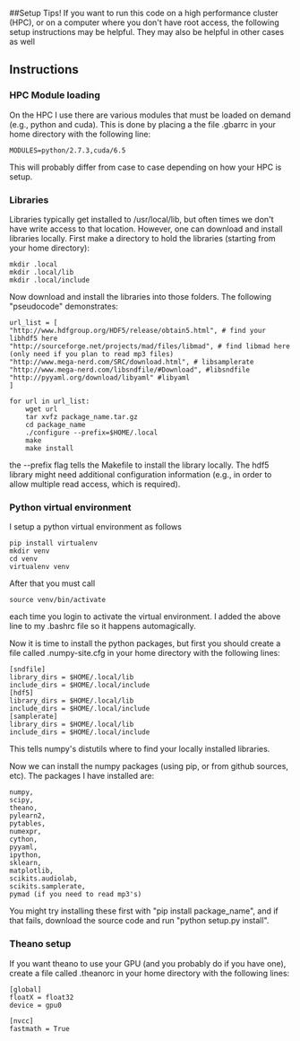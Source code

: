 ##Setup Tips!
If you want to run this code on a high performance cluster (HPC), or on a computer where you don't have root access, the following setup instructions may be helpful. They may also be helpful in other cases as well

## Instructions

### HPC Module loading
On the HPC I use there are various modules that must be loaded on demand (e.g., python and cuda). This is done by placing a the file .gbarrc in your home directory with the following line:
```
MODULES=python/2.7.3,cuda/6.5
```
This will probably differ from case to case depending on how your HPC is setup.

### Libraries
Libraries typically get installed to /usr/local/lib, but often times we don't have write access to that location. However, one can download and install libraries locally. First make a directory to hold the libraries (starting from your home directory):
```
mkdir .local
mkdir .local/lib
mkdir .local/include
```
Now download and install the libraries into those folders. The following "pseudocode" demonstrates:
```
url_list = [
"http://www.hdfgroup.org/HDF5/release/obtain5.html", # find your libhdf5 here
"http://sourceforge.net/projects/mad/files/libmad", # find libmad here (only need if you plan to read mp3 files)
"http://www.mega-nerd.com/SRC/download.html", # libsamplerate
"http://www.mega-nerd.com/libsndfile/#Download", #libsndfile
"http://pyyaml.org/download/libyaml" #libyaml
]

for url in url_list:
	wget url
	tar xvfz package_name.tar.gz
	cd package_name
	./configure --prefix=$HOME/.local
	make
	make install
```
the --prefix flag tells the Makefile to install the library locally. The hdf5 library might need additional configuration information (e.g., in order to allow multiple read access, which is required).


### Python virtual environment
I setup a python virtual environment as follows

```
pip install virtualenv
mkdir venv
cd venv
virtualenv venv
```

After that you must call 
```
source venv/bin/activate
```
each time you login to activate the virtual environment. I added the above line to my .bashrc file so it happens automagically.


Now it is time to install the python packages, but first you should create a file called .numpy-site.cfg in your home directory with the following lines:
```
[sndfile]
library_dirs = $HOME/.local/lib
include_dirs = $HOME/.local/include
[hdf5]
library_dirs = $HOME/.local/lib
include_dirs = $HOME/.local/include
[samplerate]
library_dirs = $HOME/.local/lib
include_dirs = $HOME/.local/include
```
This tells numpy's distutils where to find your locally installed libraries.

Now we can install the numpy packages (using pip, or from github sources, etc). The packages I have installed are:
```
numpy, 
scipy, 
theano, 
pylearn2, 
pytables, 
numexpr, 
cython, 
pyyaml, 
ipython, 
sklearn, 
matplotlib, 
scikits.audiolab, 
scikits.samplerate, 
pymad (if you need to read mp3's) 
```
You might try installing these first with "pip install package_name", and if that fails, download the source code and run "python setup.py install". 

### Theano setup
If you want theano to use your GPU (and you probably do if you have one), create a file called .theanorc in your home directory with the following lines:
```
[global]
floatX = float32
device = gpu0

[nvcc]
fastmath = True
```